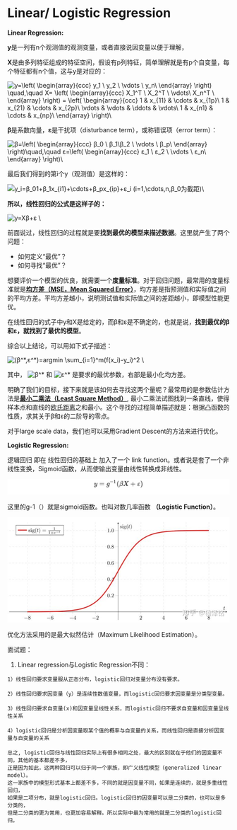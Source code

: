 # Linear/ Logistic Regression

**Linear Regression:**

**y**是一列有n个观测值的观测变量，或者直接说因变量以便于理解，

**X**是由多列特征组成的特征空间，假设有p列特征，简单理解就是有p个自变量，每个特征都有n个值，这与y是对应的：

![y=\left\( \begin{array}{ccc} y\_1 \\ y\_2 \\ \vdots \\ y\_n\\ \end{array} \right\) \quad,\quad X= \left\( \begin{array}{ccc} X\_1^T \\ X\_2^T \\ \vdots\\ X\_n^T \\ \end{array} \right\) = \left\( \begin{array}{ccc} 1 &amp; x\_{11} &amp; \cdots &amp; x\_{1p}\\ 1 &amp; x\_{21} &amp; \cdots &amp; x\_{2p}\\ \vdots &amp; \vdots &amp; \ddots &amp; \vdots\\ 1 &amp; x\_{n1} &amp; \cdots &amp; x\_{np}\\ \end{array} \right\)\\](https://www.zhihu.com/equation?tex=y%3D%5Cleft%28+%5Cbegin%7Barray%7D%7Bccc%7D+y_1+%5C%5C+y_2+%5C%5C+%5Cvdots+%5C%5C+y_n%5C%5C+%5Cend%7Barray%7D+%5Cright%29+%5Cquad%2C%5Cquad+X%3D+%5Cleft%28+%5Cbegin%7Barray%7D%7Bccc%7D+X_1%5ET+%5C%5C+X_2%5ET+%5C%5C+%5Cvdots%5C%5C+X_n%5ET+%5C%5C+%5Cend%7Barray%7D+%5Cright%29+%3D+%5Cleft%28+%5Cbegin%7Barray%7D%7Bccc%7D+1+%26+x_%7B11%7D+%26+%5Ccdots+%26+x_%7B1p%7D%5C%5C+1+%26+x_%7B21%7D+%26+%5Ccdots+%26+x_%7B2p%7D%5C%5C+%5Cvdots+%26+%5Cvdots+%26+%5Cddots+%26+%5Cvdots%5C%5C+1+%26+x_%7Bn1%7D+%26+%5Ccdots+%26+x_%7Bnp%7D%5C%5C+%5Cend%7Barray%7D+%5Cright%29%5C%5C)

**β**是系数向量，**ε**是干扰项（disturbance term），或称错误项（error term）：

![&#x3B2;=\left\( \begin{array}{ccc} &#x3B2;\_0 \\ &#x3B2;\_1\\&#x3B2;\_2 \\ \vdots \\ &#x3B2;\_p\\ \end{array} \right\)\quad,\quad &#x3B5;=\left\( \begin{array}{ccc} &#x3B5;\_1 \\ &#x3B5;\_2 \\ \vdots \\ &#x3B5;\_n\\ \end{array} \right\)\\](https://www.zhihu.com/equation?tex=%CE%B2%3D%5Cleft%28+%5Cbegin%7Barray%7D%7Bccc%7D+%CE%B2_0+%5C%5C+%CE%B2_1%5C%5C%CE%B2_2+%5C%5C+%5Cvdots+%5C%5C+%CE%B2_p%5C%5C+%5Cend%7Barray%7D+%5Cright%29%5Cquad%2C%5Cquad+%CE%B5%3D%5Cleft%28+%5Cbegin%7Barray%7D%7Bccc%7D+%CE%B5_1+%5C%5C+%CE%B5_2+%5C%5C+%5Cvdots+%5C%5C+%CE%B5_n%5C%5C+%5Cend%7Barray%7D+%5Cright%29%5C%5C)

最后我们得到的第i个y（观测值）是这样的：

![y\_i=&#x3B2;\_01+&#x3B2;\_1x\_{i1}+\cdots+&#x3B2;\_px\_{ip}+&#x3B5;\_i \(i=1,\cdots,n,&#x3B2;\_0&#x4E3A;&#x622A;&#x8DDD;\)\\](https://www.zhihu.com/equation?tex=y_i%3D%CE%B2_01%2B%CE%B2_1x_%7Bi1%7D%2B%5Ccdots%2B%CE%B2_px_%7Bip%7D%2B%CE%B5_i+%28i%3D1%2C%5Ccdots%2Cn%2C%CE%B2_0%E4%B8%BA%E6%88%AA%E8%B7%9D%29%5C%5C)

**所以，线性回归的公式是这样子的：**

![y=X&#x3B2;+&#x3B5; \\](https://www.zhihu.com/equation?tex=y%3DX%CE%B2%2B%CE%B5+%5C%5C)

前面说过，线性回归的过程就是要**找到最优的模型来描述数据**。这里就产生了两个问题：

* 如何定义“最优”？
* 如何寻找“最优”？

想要评价一个模型的优良，就需要一个**度量标准**。对于回归问题，最常用的度量标准就是[**均方差（MSE，Mean Squared Error）**](http://link.zhihu.com/?target=https%3A//en.wikipedia.org/wiki/Mean_squared_error)，均方差是指预测值和实际值之间的平均方差。平均方差越小，说明测试值和实际值之间的差距越小，即模型性能更优。

在线性回归的式子中y和X是给定的，而β和ε是不确定的，也就是说，**找到最优的β和ε，就找到了最优的模型**。

综合以上结论，可以用如下式子描述：

![\(&#x3B2;^\*,&#x3B5;^\*\)=argmin \sum\_{i=1}^m\(f\(x\_i\)-y\_i\)^2 \\](https://www.zhihu.com/equation?tex=%28%CE%B2%5E%2A%2C%CE%B5%5E%2A%29%3Dargmin+%5Csum_%7Bi%3D1%7D%5Em%28f%28x_i%29-y_i%29%5E2+%5C%5C)

其中， ![&#x3B2;^\*](https://www.zhihu.com/equation?tex=%CE%B2%5E%2A) 和 ![&#x3B5;^\*](https://www.zhihu.com/equation?tex=%CE%B5%5E%2A) 是要求的最优参数，右部是最小化均方差。

明确了我们的目标，接下来就是该如何去寻找这两个量呢？最常用的是参数估计方法是[**最小二乘法（Least Square Method）**](http://link.zhihu.com/?target=https%3A//zh.wikipedia.org/wiki/%25E6%259C%2580%25E5%25B0%258F%25E4%25BA%258C%25E4%25B9%2598%25E6%25B3%2595), 最小二乘法试图找到一条直线，使得样本点和直线的[欧氏距离](http://link.zhihu.com/?target=https%3A//zh.wikipedia.org/zh-hans/%25E6%25AC%25A7%25E5%2587%25A0%25E9%2587%258C%25E5%25BE%2597%25E8%25B7%259D%25E7%25A6%25BB)之和最小。这个寻找的过程简单描述就是：根据凸函数的性质，求其关于β和ε的二阶导的零点。

对于large scale data，我们也可以采用Gradient Descent的方法来进行优化。

**Logistic Regression:**

逻辑回归 即在 线性回归的基础上 加入了一个 link function。或者说是套了一个非线性变换，Sigmoid函数，从而使输出变量由线性转换成非线性。

![](../../.gitbook/assets/image%20%285%29.png)

这里的g-1（）就是sigmoid函数。也叫对数几率函数 **（Logistic Function）**。

![](../../.gitbook/assets/image%20%286%29.png)

优化方法采用的是最大似然估计（Maximum Likelihood Estimation）。



面试题：

1. Linear regression与Logistic Regression不同：

```text
1）线性回归要求变量服从正态分布，logistic回归对变量分布没有要求。

2）线性回归要求因变量（y）是连续性数值变量，而logistic回归要求因变量是分类型变量。

3）线性回归要求自变量(x)和因变量呈线性关系，而logistic回归不要求自变量和因变量呈线性关系

4）logistic回归是分析因变量取某个值的概率与自变量的关系，而线性回归是直接分析因变量与自变量的关系

总之, logistic回归与线性回归实际上有很多相同之处，最大的区别就在于他们的因变量不同，其他的基本都差不多，
正是因为如此，这两种回归可以归于同一个家族，即广义线性模型（generalized linear model）。
这一家族中的模型形式基本上都差不多，不同的就是因变量不同，如果是连续的，就是多重线性回归，
如果是二项分布，就是logistic回归。logistic回归的因变量可以是二分类的，也可以是多分类的，
但是二分类的更为常用，也更加容易解释。所以实际中最为常用的就是二分类的logistic回归。
```

